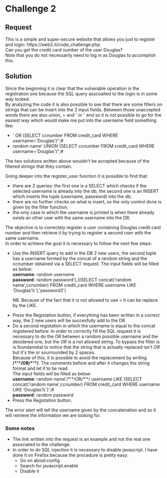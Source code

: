 <h1>Challenge 2</h1>
<h2>Request</h2>
This is a simple and super-secure website that allows you just to register and login: https://web2.it/code_challenge.php.<br>
Can you get the credit card number of the user Douglas? <br>
Note that you do not necessarily need to log in as Douglas to accomplish this.

<h2>Solution</h2>
Since the beginning it is clear that the vulnerable operation is the registration one because the SQL query asscoaited to
the login is in some way locked.<br>
By analyzing the code it is also possible to see that there are some filters on strings that can be insert into the 2 input fields.
Between those unaccepted words there are also <em>union</em>, <em>=</em> and <em>' or '</em> and so it is not possible to go
for the easiest way which would make me put into the username field something like:<br>
<ul>
  <li>' OR (SELECT ccnumber FROM credit_card WHERE username='Douglas')";#</li>
  <li>random name' UNION (SELECT ccnumber FROM credit_card WHERE username='Douglas')";# </li>
</ul>

The two solutions written above wouldn't be accepted because of the filtered strings that they contain.<br>

Going deeper into the register_user function it is possible to find that:
<ul>
  <li> there are 2 queries: the first one is a SELECT which checks if the selected username is already into the db, 
  the second one is an INSERT which inserts the tuple (username, password) into the db;</li>
  <li> there are no further checks on what is insert, so the only control done is given by the filter function;</li>
  <li> the only case in which the username is printed is when there already exists an other user with the same username
  into the DB.</li>
</ul>

The objective is to correctely register a user containing Douglas credit card number and then retrieve it by trying
to register a second user with the same username.<br>
In order to achieve the goal it is necessary to follow the next few steps:
<ul>
  <li> Use the INSERT query to add in the DB 2 new users, the second tuple has a username formed by the concat of a random string
  and the ccnumber obtained via a SELECT request. The input fields will be filled as below: <br>
  <strong>username</strong>: random username<br>
  <strong>password</strong>: random password'),((SELECT concat('random name',ccnumber) FROM credit_card WHERE username LIKE 'Douglas%'),'password2')
 
  NB. Because of the fact that it is not allowed to use <em>=</em> it can be replace by the LIKE. </li>
  <li> Press the Registation button, if everything has been written in a correct way, the 2 new users will be succesfully
  add to the DB</li>
  <li> Do a second registation in which the username is equal to the concat registered before:
  In order to correctly fill the SQL request it is necessary to do the <em>OR</em> between a random possible username and
  the desidered one, but the <em>OR</em> is a not allowed string. To bypass the filter is is foundametal 
  to notice that the string that is actually replaced isn't <em>OR</em> but it's the or sourrounded by 2 spaces.<br>
  Because of this, it is possible to avoid the replacement by writing <strong>/*'*/OR/*'*/</strong>. The comments
  before and after it changes the string format and let it to be read.<br>
  The input fields will be filled as below: <br>
  <strong>username</strong>: random name'/*'*/OR/*'*/ username LIKE (SELECT concat('random name',ccnumber) FROM credit_card WHERE username LIKE 'Douglas%')';# <br>
  <strong>password</strong>: random password </li>
  <li> Press the Registation button.</li>
</ul>
The error alert will tell the username given by the concatenation and so it will retrieve the information we are looking for.

<h3>Some notes</h3>
<ul>
  <li> The link written into the request is an example and not the real one associated to the challenge.</li>
  <li> In order to do SQL injection it is necessary to disable javascript. I have done it on Firefox because the procedure is pretty
  easy: <ul>
          <li> Go on about:config</li>
          <li> Search for javascript.enable</li>
          <li> Disable it</li>
         </ul>
 </ul>

  
  

  
